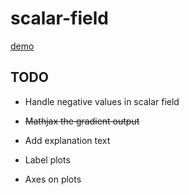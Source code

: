 scalar-field
============

[demo](https://rawgit.com/joebentley/scalar-field/master/index.html)

## TODO

* Handle negative values in scalar field

* ~~Mathjax the gradient output~~

* Add explanation text

* Label plots

* Axes on plots